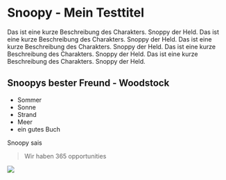 # Snoopy - Mein Testtitel
Das ist eine kurze Beschreibung des Charakters. Snoppy der Held.
Das ist eine kurze Beschreibung des Charakters. Snoppy der Held. 
Das ist eine kurze Beschreibung des Charakters. Snoppy der Held. 
Das ist eine kurze Beschreibung des Charakters. Snoppy der Held. 
Das ist eine kurze Beschreibung des Charakters. Snoppy der Held. 

## Snoopys bester Freund - Woodstock
* Sommer
* Sonne
* Strand
* Meer
* ein gutes Buch

Snoopy sais
> Wir haben 365 opportunities

<img src="https://pngimg.com/uploads/snoopy/snoopy_PNG26.png"/>